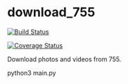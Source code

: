 # download_755

[![Build Status](https://travis-ci.org/cumulus27/download_755.svg?branch=master)](https://travis-ci.org/cumulus27/download_755)

[![Coverage Status](https://coveralls.io/repos/github/cumulus27/download_755/badge.svg?branch=master)](https://coveralls.io/github/cumulus27/download_755?branch=master)

Download photos and videos from 755.

python3 main.py
